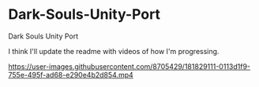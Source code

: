 # Dark-Souls-Unity-Port
Dark Souls Unity Port

I think I'll update the readme with videos of how I'm progressing.

https://user-images.githubusercontent.com/8705429/181829111-0113d1f9-755e-495f-ad68-e290e4b2d854.mp4

